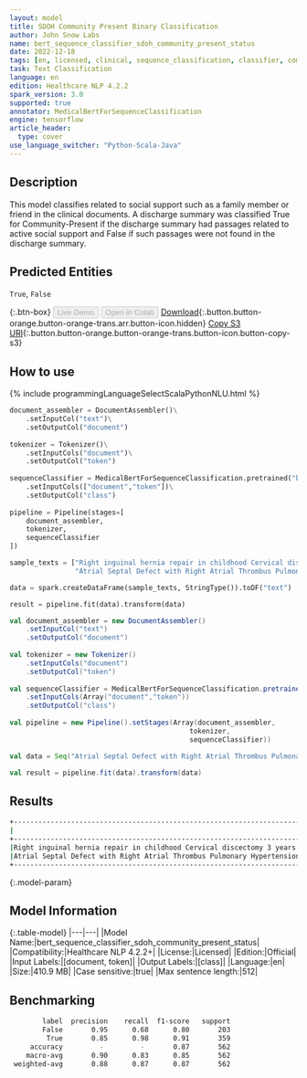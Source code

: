 ```yaml
---
layout: model
title: SDOH Community Present Binary Classification
author: John Snow Labs
name: bert_sequence_classifier_sdoh_community_present_status
date: 2022-12-18
tags: [en, licensed, clinical, sequence_classification, classifier, community_present, sdoh]
task: Text Classification
language: en
edition: Healthcare NLP 4.2.2
spark_version: 3.0
supported: true
annotator: MedicalBertForSequenceClassification
engine: tensorflow
article_header:
  type: cover
use_language_switcher: "Python-Scala-Java"
---
```


## Description

This model classifies related to social support such as a family member or friend in the clinical documents. A discharge summary was classified True for Community-Present if the discharge summary had passages related to active social support and False if such passages were not found in the discharge summary.

## Predicted Entities

`True`, `False`

{:.btn-box}
<button class="button button-orange" disabled>Live Demo</button>
<button class="button button-orange" disabled>Open in Colab</button>
[Download](https://s3.amazonaws.com/auxdata.johnsnowlabs.com/clinical/models/bert_sequence_classifier_sdoh_community_present_status_en_4.2.2_3.0_1671371389301.zip){:.button.button-orange.button-orange-trans.arr.button-icon.hidden}
[Copy S3 URI](s3://auxdata.johnsnowlabs.com/clinical/models/bert_sequence_classifier_sdoh_community_present_status_en_4.2.2_3.0_1671371389301.zip){:.button.button-orange.button-orange-trans.button-icon.button-copy-s3}

## How to use



<div class="tabs-box" markdown="1">
{% include programmingLanguageSelectScalaPythonNLU.html %}

```python
document_assembler = DocumentAssembler()\
    .setInputCol("text")\
    .setOutputCol("document")
    
tokenizer = Tokenizer()\
    .setInputCols("document")\
    .setOutputCol("token")
    
sequenceClassifier = MedicalBertForSequenceClassification.pretrained("bert_sequence_classifier_sdoh_community_present_status", "en", "clinical/models")\
    .setInputCols(["document","token"])\
    .setOutputCol("class")
    
pipeline = Pipeline(stages=[
    document_assembler, 
    tokenizer,
    sequenceClassifier    
])

sample_texts = ["Right inguinal hernia repair in childhood Cervical discectomy 3 years ago Umbilical hernia repair 2137. Retired schoolteacher, now substitutes. Lives with wife in location 1439. Has a 27 yo son and a 25 yo daughter. Name (NI) past or present smoking hx, no EtOH.",
                "Atrial Septal Defect with Right Atrial Thrombus Pulmonary Hypertension Obesity, Obstructive Sleep Apnea. Denies tobacco and ETOH. Works as cafeteria worker."]

data = spark.createDataFrame(sample_texts, StringType()).toDF("text")

result = pipeline.fit(data).transform(data)
```
```scala
val document_assembler = new DocumentAssembler() 
    .setInputCol("text") 
    .setOutputCol("document")
    
val tokenizer = new Tokenizer()
    .setInputCols("document")
    .setOutputCol("token")
    
val sequenceClassifier = MedicalBertForSequenceClassification.pretrained("bert_sequence_classifier_sdoh_community_present_status", "en", "clinical/models")
    .setInputCols(Array("document","token"))
    .setOutputCol("class")
    
val pipeline = new Pipeline().setStages(Array(document_assembler, 
                                            tokenizer, 
                                            sequenceClassifier))

val data = Seq("Atrial Septal Defect with Right Atrial Thrombus Pulmonary Hypertension Obesity, Obstructive Sleep Apnea. Denies tobacco and ETOH. Works as cafeteria worker.")

val result = pipeline.fit(data).transform(data)
```
</div>

## Results

```bash
+----------------------------------------------------------------------------------------------------+-------+
|                                                                                                text| result|
+----------------------------------------------------------------------------------------------------+-------+
|Right inguinal hernia repair in childhood Cervical discectomy 3 years ago Umbilical hernia repair...| [True]|
|Atrial Septal Defect with Right Atrial Thrombus Pulmonary Hypertension Obesity, Obstructive Sleep...|[False]|
+----------------------------------------------------------------------------------------------------+-------+
```

{:.model-param}
## Model Information

{:.table-model}
|---|---|
|Model Name:|bert_sequence_classifier_sdoh_community_present_status|
|Compatibility:|Healthcare NLP 4.2.2+|
|License:|Licensed|
|Edition:|Official|
|Input Labels:|[document, token]|
|Output Labels:|[class]|
|Language:|en|
|Size:|410.9 MB|
|Case sensitive:|true|
|Max sentence length:|512|

## Benchmarking

```bash
        label  precision    recall  f1-score   support
        False       0.95      0.68      0.80       203
         True       0.85      0.98      0.91       359
     accuracy         -         -       0.87       562
    macro-avg       0.90      0.83      0.85       562
 weighted-avg       0.88      0.87      0.87       562
```
